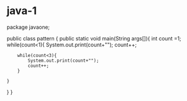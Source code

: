 # java-1
package javaone;

public class pattern {
public static void main(String args[]){
	int count =1;
	while(count<1){
		System.out.print(count+"");
		count++;
		
		
		while(count<3){
			System.out.print(count+"");
			count++;
		}
		
	}
}
}
